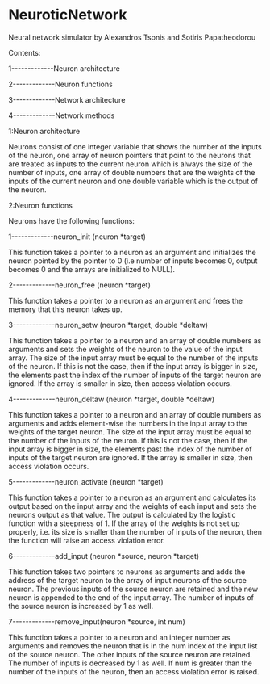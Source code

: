 # NeuroticNetwork
Neural network simulator by Alexandros Tsonis and Sotiris Papatheodorou

Contents:

1-------------Neuron architecture

2-------------Neuron functions

3-------------Network architecture

4-------------Network methods


1:Neuron architecture

Neurons consist of one integer variable that shows the number of the inputs of the neuron, one array of neuron pointers that point to the neurons that are treated as inputs to the current neuron which is always the size of the number of inputs, one array of double numbers that are the weights of the inputs of the current neuron and one double variable which is the output of the neuron.

2:Neuron functions

Neurons have the following functions:

1-------------neuron_init	(neuron		*target)

This function takes a pointer to a neuron as an argument and initializes the neuron pointed by the pointer to 0 (i.e number of inputs becomes 0, output becomes 0 and the arrays are initialized to NULL).

2-------------neuron_free	(neuron		*target)

This function takes a pointer to a neuron as an argument and frees the memory that this neuron takes up.

3-------------neuron_setw		(neuron		*target, double		*deltaw)

This function takes a pointer to a neuron and an array of double numbers as arguments and sets the weights of the neuron to the value of the input array. The size of the input array  must be equal to the number of the inputs of the neuron. If this is not the case, then if the input array is bigger in size, the elements past the index of the number of inputs of the target neuron are ignored. If the array is smaller in size, then access violation occurs.

4-------------neuron_deltaw		(neuron		*target, double		*deltaw)

This function takes a pointer to a neuron and an array of double numbers as arguments and adds element-wise the numbers in the input array to the weights of the target neuron. The size of the input array  must be equal to the number of the inputs of the neuron. If this is not the case, then if the input array is bigger in size, the elements past the index of the number of inputs of the target neuron are ignored. If the array is smaller in size, then access violation occurs.

5-------------neuron_activate	(neuron		*target)

This function takes a pointer to a neuron as an argument and calculates its output based on the input array and the weights of each input and sets the neurons output as that value. The output is calculated by the logistic function with a steepness of 1. If the array of the weights is not set up properly, i.e. its size is smaller than the number of inputs of the neuron, then the function will raise an access violation error.

6-------------add_input      (neuron *source, neuron *target)

This function takes two pointers to neurons as arguments and adds the address of the target neuron to the array of input neurons of the source neuron. The previous inputs of the source neuron are retained and the new neuron is appended to the end of the input array. The number of inputs of the source neuron is increased by 1 as well.

7-------------remove_input(neuron *source, int num)

This function takes a pointer to a neuron and an integer number as arguments and removes the neuron that is in the num index of the input list of the source neuron. The other inputs of the source neuron are retained. The number of inputs is decreased by 1 as well. If num is greater than the number of the inputs of the  neuron, then an access violation error is raised.
